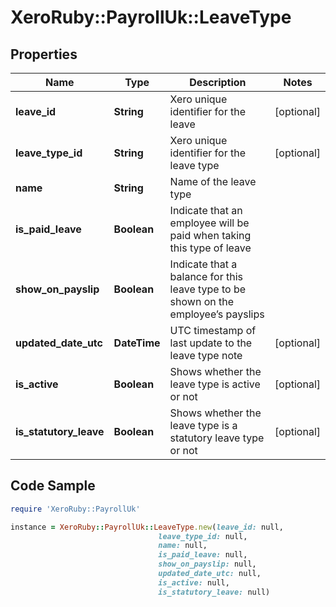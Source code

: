 # XeroRuby::PayrollUk::LeaveType

## Properties

Name | Type | Description | Notes
------------ | ------------- | ------------- | -------------
**leave_id** | **String** | Xero unique identifier for the leave | [optional] 
**leave_type_id** | **String** | Xero unique identifier for the leave type | [optional] 
**name** | **String** | Name of the leave type | 
**is_paid_leave** | **Boolean** | Indicate that an employee will be paid when taking this type of leave | 
**show_on_payslip** | **Boolean** | Indicate that a balance for this leave type to be shown on the employee’s payslips | 
**updated_date_utc** | **DateTime** | UTC timestamp of last update to the leave type note | [optional] 
**is_active** | **Boolean** | Shows whether the leave type is active or not | [optional] 
**is_statutory_leave** | **Boolean** | Shows whether the leave type is a statutory leave type or not | [optional] 

## Code Sample

```ruby
require 'XeroRuby::PayrollUk'

instance = XeroRuby::PayrollUk::LeaveType.new(leave_id: null,
                                 leave_type_id: null,
                                 name: null,
                                 is_paid_leave: null,
                                 show_on_payslip: null,
                                 updated_date_utc: null,
                                 is_active: null,
                                 is_statutory_leave: null)
```


